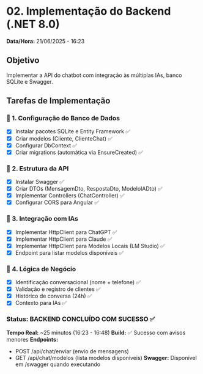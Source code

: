 # 02. Implementação do Backend (.NET 8.0)

**Data/Hora:** 21/06/2025 - 16:23

## Objetivo
Implementar a API do chatbot com integração às múltiplas IAs, banco SQLite e Swagger.

## Tarefas de Implementação

### 🔧 1. Configuração do Banco de Dados
- [x] Instalar pacotes SQLite e Entity Framework ✅
- [x] Criar modelos (Cliente, ClienteChat) ✅
- [x] Configurar DbContext ✅
- [x] Criar migrations (automática via EnsureCreated) ✅

### 🔧 2. Estrutura da API
- [x] Instalar Swagger ✅
- [x] Criar DTOs (MensagemDto, RespostaDto, ModeloIADto) ✅
- [x] Implementar Controllers (ChatController) ✅
- [x] Configurar CORS para Angular ✅

### 🔧 3. Integração com IAs
- [x] Implementar HttpClient para ChatGPT ✅
- [x] Implementar HttpClient para Claude ✅
- [x] Implementar HttpClient para Modelos Locais (LM Studio) ✅
- [x] Endpoint para listar modelos disponíveis ✅

### 🔧 4. Lógica de Negócio
- [x] Identificação conversacional (nome + telefone) ✅
- [x] Validação e registro de clientes ✅
- [x] Histórico de conversa (24h) ✅
- [x] Contexto para IAs ✅

### Status: BACKEND CONCLUÍDO COM SUCESSO ✅
**Tempo Real:** ~25 minutos (16:23 - 16:48)
**Build:** ✅ Sucesso com avisos menores
**Endpoints:** 
- POST /api/chat/enviar (envio de mensagens)
- GET /api/chat/modelos (lista modelos disponíveis)
**Swagger:** Disponível em /swagger quando executando 